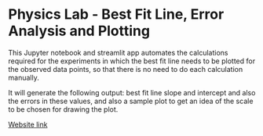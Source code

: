 # Physics Lab - Best Fit Line, Error Analysis and Plotting

This Jupyter notebook and streamlit app automates the calculations required for the experiments in which the best fit line needs to be plotted for the observed data points, so that there is no need to do each calculation manually.

It will generate the following output: best fit line slope and intercept and also the errors in these values, and also a sample plot to get an idea of the scale to be chosen for drawing the plot.

[Website link](https://physics-lab-calculations.streamlit.app/)
